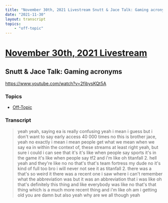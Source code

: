 ```yaml
---
title: "November 30th, 2021 Livestream Snutt & Jace Talk: Gaming acronyms"
date: "2021-11-30"
layout: transcript
topics:
    - "off-topic"
---
```

# [November 30th, 2021 Livestream](../2021-11-30.md)
## Snutt & Jace Talk: Gaming acronyms
https://www.youtube.com/watch?v=2fibysKQt5A

### Topics
* [Off-Topic](../topics/off-topic.md)

### Transcript

> yeah yeah, saying ea is really confusing yeah i mean i guess but i don't want to say early access 40 000 times no this is brother jace, yeah no exactly i mean i mean people get what we mean when we say ea in within the context of, these streams at least right yeah, but sure i could i can see that it's it's like when people say sports it's in the game it's like when people say tf2 and i'm like oh titanfall 2. hell yeah and they're like no no that's that's team fortress my dude no it's kind of full too bro i will never not see it as titanfall 2. there was a that's so weird it there was a recent one i saw where i can't remember what the abbreviation was but it was an abbreviation that i was like oh that's definitely this thing and like everybody was like no that's that thing which is a much more recent thing and i'm like oh am i getting old you are damn but also yeah why are we all though yeah
